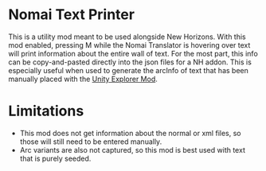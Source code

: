 # Nomai Text Printer
This is a utility mod meant to be used alongside New Horizons. With this mod enabled, pressing M while the Nomai Translator is hovering over text will print information about the entire wall of text. 
For the most part, this info can be copy-and-pasted directly into the json files for a NH addon. This is especially useful when used to generate the arcInfo of text that has been manually placed with 
the [Unity Explorer Mod](https://outerwildsmods.com/mods/unityexplorer/).

# Limitations
* This mod does not get information about the normal or xml files, so those will still need to be entered manually.<br />
* Arc variants are also not captured, so this mod is best used with text that is purely seeded.<br />